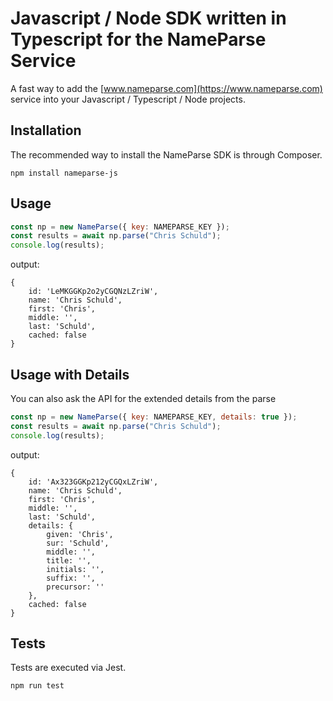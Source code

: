 # Javascript / Node SDK written in Typescript for the NameParse Service

A fast way to add the [www.nameparse.com](https://www.nameparse.com) service into your Javascript / Typescript / Node projects.

## Installation

The recommended way to install the NameParse SDK is through Composer.

```shell script
npm install nameparse-js
```

## Usage

```javascript
const np = new NameParse({ key: NAMEPARSE_KEY });
const results = await np.parse("Chris Schuld");
console.log(results);
```

output:
```
{
    id: 'LeMKGGKp2o2yCGQNzLZriW',
    name: 'Chris Schuld',
    first: 'Chris',
    middle: '',
    last: 'Schuld',
    cached: false
}
```

## Usage with Details

You can also ask the API for the extended details from the parse

```javascript
const np = new NameParse({ key: NAMEPARSE_KEY, details: true });
const results = await np.parse("Chris Schuld");
console.log(results);
```

output:
```
{
    id: 'Ax323GGKp212yCGQxLZriW',
    name: 'Chris Schuld',
    first: 'Chris',
    middle: '',
    last: 'Schuld',
    details: {
        given: 'Chris',
        sur: 'Schuld',
        middle: '',
        title: '',
        initials: '',
        suffix: '',
        precursor: ''
    },
    cached: false
}
```

## Tests

Tests are executed via Jest.

```shell script
npm run test
```
